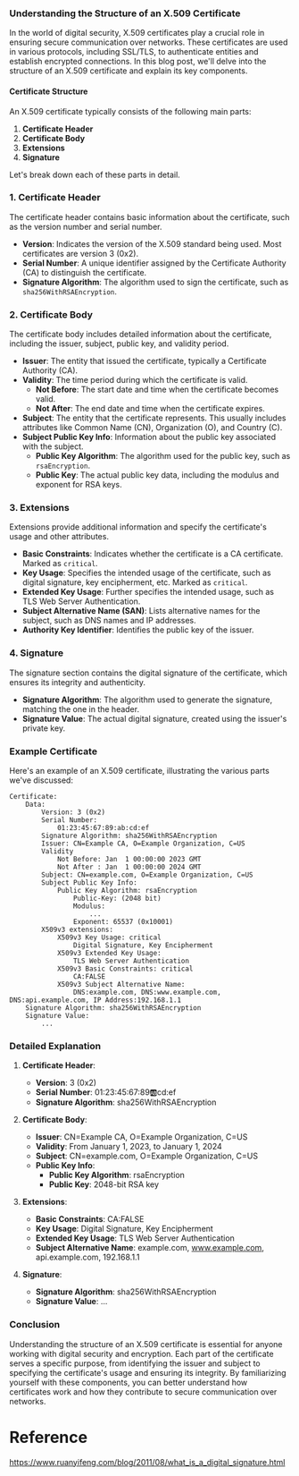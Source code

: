 

### Understanding the Structure of an X.509 Certificate

In the world of digital security, X.509 certificates play a crucial role in ensuring secure communication over networks. These certificates are used in various protocols, including SSL/TLS, to authenticate entities and establish encrypted connections. In this blog post, we'll delve into the structure of an X.509 certificate and explain its key components.

#### Certificate Structure

An X.509 certificate typically consists of the following main parts:

1. **Certificate Header**
2. **Certificate Body**
3. **Extensions**
4. **Signature**

Let's break down each of these parts in detail.

### 1. Certificate Header

The certificate header contains basic information about the certificate, such as the version number and serial number.

- **Version**: Indicates the version of the X.509 standard being used. Most certificates are version 3 (0x2).
- **Serial Number**: A unique identifier assigned by the Certificate Authority (CA) to distinguish the certificate.
- **Signature Algorithm**: The algorithm used to sign the certificate, such as `sha256WithRSAEncryption`.

### 2. Certificate Body

The certificate body includes detailed information about the certificate, including the issuer, subject, public key, and validity period.

- **Issuer**: The entity that issued the certificate, typically a Certificate Authority (CA).
- **Validity**: The time period during which the certificate is valid.
  - **Not Before**: The start date and time when the certificate becomes valid.
  - **Not After**: The end date and time when the certificate expires.
- **Subject**: The entity that the certificate represents. This usually includes attributes like Common Name (CN), Organization (O), and Country (C).
- **Subject Public Key Info**: Information about the public key associated with the subject.
  - **Public Key Algorithm**: The algorithm used for the public key, such as `rsaEncryption`.
  - **Public Key**: The actual public key data, including the modulus and exponent for RSA keys.

### 3. Extensions

Extensions provide additional information and specify the certificate's usage and other attributes.

- **Basic Constraints**: Indicates whether the certificate is a CA certificate. Marked as `critical`.
- **Key Usage**: Specifies the intended usage of the certificate, such as digital signature, key encipherment, etc. Marked as `critical`.
- **Extended Key Usage**: Further specifies the intended usage, such as TLS Web Server Authentication.
- **Subject Alternative Name (SAN)**: Lists alternative names for the subject, such as DNS names and IP addresses.
- **Authority Key Identifier**: Identifies the public key of the issuer.

### 4. Signature

The signature section contains the digital signature of the certificate, which ensures its integrity and authenticity.

- **Signature Algorithm**: The algorithm used to generate the signature, matching the one in the header.
- **Signature Value**: The actual digital signature, created using the issuer's private key.

### Example Certificate

Here's an example of an X.509 certificate, illustrating the various parts we've discussed:

```plaintext
Certificate:
    Data:
        Version: 3 (0x2)
        Serial Number:
            01:23:45:67:89:ab:cd:ef
        Signature Algorithm: sha256WithRSAEncryption
        Issuer: CN=Example CA, O=Example Organization, C=US
        Validity
            Not Before: Jan  1 00:00:00 2023 GMT
            Not After : Jan  1 00:00:00 2024 GMT
        Subject: CN=example.com, O=Example Organization, C=US
        Subject Public Key Info:
            Public Key Algorithm: rsaEncryption
                Public-Key: (2048 bit)
                Modulus:
                    ...
                Exponent: 65537 (0x10001)
        X509v3 extensions:
            X509v3 Key Usage: critical
                Digital Signature, Key Encipherment
            X509v3 Extended Key Usage: 
                TLS Web Server Authentication
            X509v3 Basic Constraints: critical
                CA:FALSE
            X509v3 Subject Alternative Name: 
                DNS:example.com, DNS:www.example.com, DNS:api.example.com, IP Address:192.168.1.1
    Signature Algorithm: sha256WithRSAEncryption
    Signature Value:
        ...
```

### Detailed Explanation

1. **Certificate Header**:
   - **Version**: 3 (0x2)
   - **Serial Number**: 01:23:45:67:89:ab:cd:ef
   - **Signature Algorithm**: sha256WithRSAEncryption

2. **Certificate Body**:
   - **Issuer**: CN=Example CA, O=Example Organization, C=US
   - **Validity**: From January 1, 2023, to January 1, 2024
   - **Subject**: CN=example.com, O=Example Organization, C=US
   - **Public Key Info**:
     - **Public Key Algorithm**: rsaEncryption
     - **Public Key**: 2048-bit RSA key

3. **Extensions**:
   - **Basic Constraints**: CA:FALSE
   - **Key Usage**: Digital Signature, Key Encipherment
   - **Extended Key Usage**: TLS Web Server Authentication
   - **Subject Alternative Name**: example.com, www.example.com, api.example.com, 192.168.1.1

4. **Signature**:
   - **Signature Algorithm**: sha256WithRSAEncryption
   - **Signature Value**: ...

### Conclusion

Understanding the structure of an X.509 certificate is essential for anyone working with digital security and encryption. Each part of the certificate serves a specific purpose, from identifying the issuer and subject to specifying the certificate's usage and ensuring its integrity. By familiarizing yourself with these components, you can better understand how certificates work and how they contribute to secure communication over networks.

# Reference 

https://www.ruanyifeng.com/blog/2011/08/what_is_a_digital_signature.html
